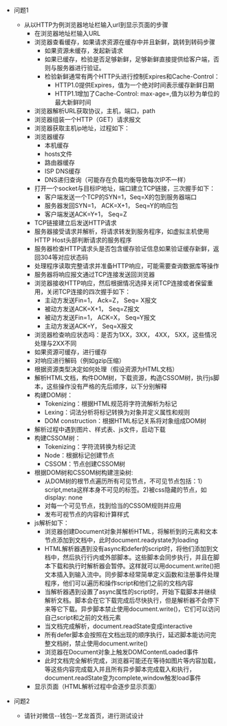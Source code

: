 * 问题1
   * 从以HTTP为例浏览器地址栏输入url到显示页面的步骤
        * 在浏览器地址栏输入URL
        * 浏览器查看缓存，如果请求资源在缓存中并且新鲜，跳转到转码步骤
            * 如果资源未缓存，发起新请求
            * 如果已缓存，检验是否足够新鲜，足够新鲜直接提供给客户端，否则与服务器进行验证。
            * 检验新鲜通常有两个HTTP头进行控制Expires和Cache-Control：
                * HTTP1.0提供Expires，值为一个绝对时间表示缓存新鲜日期
                * HTTP1.1增加了Cache-Control: max-age=,值为以秒为单位的最大新鲜时间
        * 浏览器解析URL获取协议，主机，端口，path
        * 浏览器组装一个HTTP（GET）请求报文
        * 浏览器获取主机ip地址，过程如下：
        * 浏览器缓存
            * 本机缓存
            * hosts文件
            * 路由器缓存
            * ISP DNS缓存
            * DNS递归查询（可能存在负载均衡导致每次IP不一样）
        * 打开一个socket与目标IP地址，端口建立TCP链接，三次握手如下：
            * 客户端发送一个TCP的SYN=1，Seq=X的包到服务器端口
            * 服务器发回SYN=1， ACK=X+1， Seq=Y的响应包
            * 客户端发送ACK=Y+1， Seq=Z
        * TCP链接建立后发送HTTP请求
        * 服务器接受请求并解析，将请求转发到服务程序，如虚拟主机使用HTTP Host头部判断请求的服务程序
        * 服务器检查HTTP请求头是否包含缓存验证信息如果验证缓存新鲜，返回304等对应状态码
        * 处理程序读取完整请求并准备HTTP响应，可能需要查询数据库等操作
        * 服务器将响应报文通过TCP连接发送回浏览器
        * 浏览器接收HTTP响应，然后根据情况选择关闭TCP连接或者保留重用，关闭TCP连接的四次握手如下：
            * 主动方发送Fin=1， Ack=Z， Seq= X报文
            * 被动方发送ACK=X+1， Seq=Z报文
            * 被动方发送Fin=1， ACK=X， Seq=Y报文
            * 主动方发送ACK=Y， Seq=X报文
        * 浏览器检查响应状态吗：是否为1XX，3XX， 4XX， 5XX，这些情况处理与2XX不同
        * 如果资源可缓存，进行缓存
        * 对响应进行解码（例如gzip压缩）
        * 根据资源类型决定如何处理（假设资源为HTML文档）
        * 解析HTML文档，构件DOM树，下载资源，构造CSSOM树，执行js脚本，这些操作没有严格的先后顺序，以下分别解释
        * 构建DOM树：
            * Tokenizing：根据HTML规范将字符流解析为标记
            * Lexing：词法分析将标记转换为对象并定义属性和规则
            * DOM construction：根据HTML标记关系将对象组成DOM树
        * 解析过程中遇到图片、样式表、js文件，启动下载
        * 构建CSSOM树：
            * Tokenizing：字符流转换为标记流
            * Node：根据标记创建节点
            * CSSOM：节点创建CSSOM树
        * 根据DOM树和CSSOM树构建渲染树:
            * 从DOM树的根节点遍历所有可见节点，不可见节点包括：1）script,meta这样本身不可见的标签。2)被css隐藏的节点，如display: none
            * 对每一个可见节点，找到恰当的CSSOM规则并应用
            * 发布可视节点的内容和计算样式
        * js解析如下：
            * 浏览器创建Document对象并解析HTML，将解析到的元素和文本节点添加到文档中，此时document.readystate为loading
            * HTML解析器遇到没有async和defer的script时，将他们添加到文档中，然后执行行内或外部脚本。这些脚本会同步执行，并且在脚本下载和执行时解析器会暂停。这样就可以用document.write()把文本插入到输入流中。同步脚本经常简单定义函数和注册事件处理程序，他们可以遍历和操作script和他们之前的文档内容
            * 当解析器遇到设置了async属性的script时，开始下载脚本并继续解析文档。脚本会在它下载完成后尽快执行，但是解析器不会停下来等它下载。异步脚本禁止使用document.write()，它们可以访问自己script和之前的文档元素
            * 当文档完成解析，document.readState变成interactive
            * 所有defer脚本会按照在文档出现的顺序执行，延迟脚本能访问完整文档树，禁止使用document.write()
            * 浏览器在Document对象上触发DOMContentLoaded事件
            * 此时文档完全解析完成，浏览器可能还在等待如图片等内容加载，等这些内容完成载入并且所有异步脚本完成载入和执行，document.readState变为complete,window触发load事件
        * 显示页面（HTML解析过程中会逐步显示页面）    
        

* 问题2
    * 请针对微信--钱包--艺龙首页，进行测试设计  